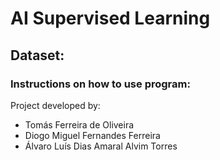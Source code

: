 # AI Supervised Learning

## Dataset: 

### Instructions on how to use program:

Project developed by:
- Tomás Ferreira de Oliveira
- Diogo Miguel Fernandes Ferreira
- Álvaro Luís Dias Amaral Alvim Torres
